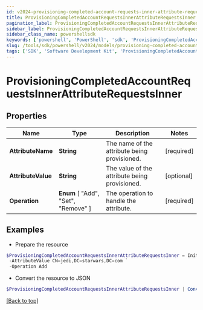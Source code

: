```yaml
---
id: v2024-provisioning-completed-account-requests-inner-attribute-requests-inner
title: ProvisioningCompletedAccountRequestsInnerAttributeRequestsInner
pagination_label: ProvisioningCompletedAccountRequestsInnerAttributeRequestsInner
sidebar_label: ProvisioningCompletedAccountRequestsInnerAttributeRequestsInner
sidebar_class_name: powershellsdk
keywords: ['powershell', 'PowerShell', 'sdk', 'ProvisioningCompletedAccountRequestsInnerAttributeRequestsInner', 'V2024ProvisioningCompletedAccountRequestsInnerAttributeRequestsInner'] 
slug: /tools/sdk/powershell/v2024/models/provisioning-completed-account-requests-inner-attribute-requests-inner
tags: ['SDK', 'Software Development Kit', 'ProvisioningCompletedAccountRequestsInnerAttributeRequestsInner', 'V2024ProvisioningCompletedAccountRequestsInnerAttributeRequestsInner']
---
```



# ProvisioningCompletedAccountRequestsInnerAttributeRequestsInner

## Properties

Name | Type | Description | Notes
------------ | ------------- | ------------- | -------------
**AttributeName** | **String** | The name of the attribute being provisioned. | [required]
**AttributeValue** | **String** | The value of the attribute being provisioned. | [optional] 
**Operation** |  **Enum** [  "Add",    "Set",    "Remove" ] | The operation to handle the attribute. | [required]

## Examples

- Prepare the resource
```powershell
$ProvisioningCompletedAccountRequestsInnerAttributeRequestsInner = Initialize-ProvisioningCompletedAccountRequestsInnerAttributeRequestsInner  -AttributeName memberOf `
 -AttributeValue CN=jedi,DC=starwars,DC=com `
 -Operation Add
```

- Convert the resource to JSON
```powershell
$ProvisioningCompletedAccountRequestsInnerAttributeRequestsInner | ConvertTo-JSON
```


[[Back to top]](#) 


